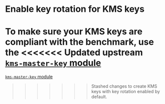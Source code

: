 # Enable key rotation for KMS keys

To make sure your KMS keys are compliant with the benchmark, use the
<<<<<<< Updated upstream
[`kms-master-key` module](https://github.com/tnn-tnn-tnn-tnn-tnn-gruntwork-io/terraform-aws-security/blob/master/modules/kms-master-key/README.md)
=======
[`kms-master-key` module](https://github.com/tnn-gruntwork-io/terraform-aws-security/blob/master/modules/kms-master-key/README.md)
>>>>>>> Stashed changes
to create KMS keys with key rotation enabled by default.


<!-- ##DOCS-SOURCER-START
{
  "sourcePlugin": "local-copier",
  "hash": "61d36e4a905478a070114a1cb7e9cd4e"
}
##DOCS-SOURCER-END -->
